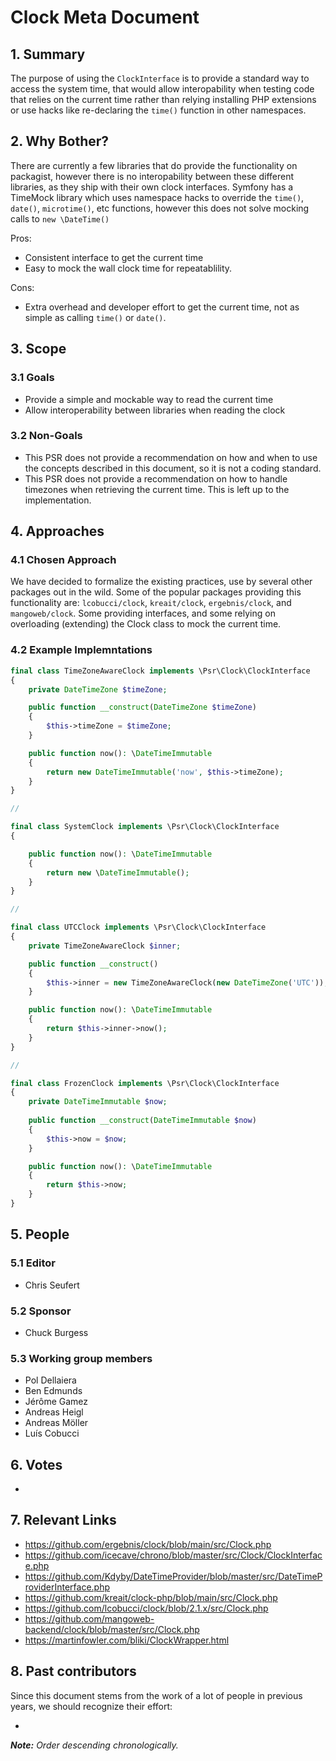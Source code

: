 # Clock Meta Document

## 1. Summary

The purpose of using the `ClockInterface` is to provide a standard way to access the system 
time, that would allow interopability when testing code that relies on the current time 
rather than relying installing PHP extensions or use hacks like re-declaring the `time()`
function in other namespaces. 

## 2. Why Bother?

There are currently a few libraries that do provide the functionality on packagist, however 
there is no interopability between these different libraries, as they ship with their own 
clock interfaces. Symfony has a TimeMock library which uses namespace hacks to override the 
`time()`, `date()`, `microtime()`, etc functions, however this does not solve mocking calls to 
`new \DateTime()`

Pros:

* Consistent interface to get the current time
* Easy to mock the wall clock time for repeatablility.

Cons:

* Extra overhead and developer effort to get the current time, not as simple as
calling `time()` or `date()`.

## 3. Scope

### 3.1 Goals

* Provide a simple and mockable way to read the current time
* Allow interoperability between libraries when reading the clock

### 3.2 Non-Goals

* This PSR does not provide a recommendation on how and when to use the concepts
  described in this document, so it is not a coding standard.
* This PSR does not provide a recommendation on how to handle timezones when 
  retrieving the current time. This is left up to the implementation.

## 4. Approaches

### 4.1 Chosen Approach

We have decided to formalize the existing practices, use by several other packages
out in the wild. Some of the popular packages providing this functionality are: 
`lcobucci/clock`, `kreait/clock`, `ergebnis/clock`, and `mangoweb/clock`. Some providing
interfaces, and some relying on overloading (extending) the Clock class to mock the
current time.


### 4.2 Example Implemntations

```php
final class TimeZoneAwareClock implements \Psr\Clock\ClockInterface
{
    private DateTimeZone $timeZone;

    public function __construct(DateTimeZone $timeZone)
    {
        $this->timeZone = $timeZone;
    }

    public function now(): \DateTimeImmutable
    {
        return new DateTimeImmutable('now', $this->timeZone);
    }
}

//

final class SystemClock implements \Psr\Clock\ClockInterface
{

    public function now(): \DateTimeImmutable
    {
        return new \DateTimeImmutable();
    }
}

//

final class UTCClock implements \Psr\Clock\ClockInterface
{
    private TimeZoneAwareClock $inner;

    public function __construct()
    {
        $this->inner = new TimeZoneAwareClock(new DateTimeZone('UTC'));
    }

    public function now(): \DateTimeImmutable
    {
        return $this->inner->now();
    }
}

//

final class FrozenClock implements \Psr\Clock\ClockInterface
{
    private DateTimeImmutable $now;
    
    public function __construct(DateTimeImmutable $now)
    {
        $this->now = $now;
    }

    public function now(): \DateTimeImmutable
    {
        return $this->now;
    }
}
```

## 5. People

### 5.1 Editor

 * Chris Seufert

### 5.2 Sponsor

 * Chuck Burgess

### 5.3 Working group members

 * Pol Dellaiera
 * Ben Edmunds
 * Jérôme Gamez
 * Andreas Heigl
 * Andreas Möller
 * Luís Cobucci

## 6. Votes

* 

## 7. Relevant Links

* https://github.com/ergebnis/clock/blob/main/src/Clock.php
* https://github.com/icecave/chrono/blob/master/src/Clock/ClockInterface.php
* https://github.com/Kdyby/DateTimeProvider/blob/master/src/DateTimeProviderInterface.php
* https://github.com/kreait/clock-php/blob/main/src/Clock.php
* https://github.com/lcobucci/clock/blob/2.1.x/src/Clock.php
* https://github.com/mangoweb-backend/clock/blob/master/src/Clock.php
* https://martinfowler.com/bliki/ClockWrapper.html

## 8. Past contributors

Since this document stems from the work of a lot of people in previous years, we should recognize their effort:

 * 
_**Note:** Order descending chronologically._
